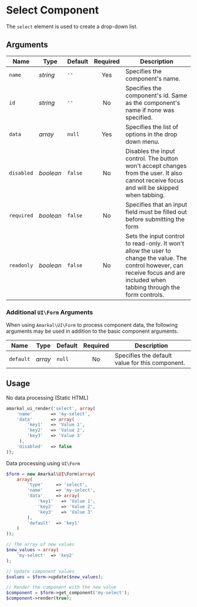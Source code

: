 # Select Component

The `select` element is used to create a drop-down list.

## Arguments

Name | Type | Default | Required | Description
---|---|---|:---:|---
`name`|*string*|`''`|Yes|Specifies the component's name.
`id`|*string*|`''`|No|Specifies the component's id. Same as the component's name if none was specified.
`data`|*array*|`null`|Yes|Specifies the list of options in the drop down menu.
`disabled`|*boolean*|`false`|No|Disables the input control. The button won't accept changes from the user. It also cannot receive focus and will be skipped when tabbing.
`required`|*boolean*|`false`|No|Specifies that an input field must be filled out before submitting the form
`readonly`|*boolean*|`false`|No|Sets the input control to read-only. It won't allow the user to change the value. The control however, can receive focus and are included when tabbing through the form controls.

### Additional `UI\Form` Arguments

When using `Amarkal\UI\Form` to process component data, the following arguments may be used in addition to the basic component arguments.

Name | Type | Default | Required | Description
---|---|---|:---:|---
`default`|*array*|`null`|No|Specifies the default value for this component.

## Usage

No data processing (Static HTML)

```php
amarkal_ui_render('select', array(
    'name'       => 'my-select',
    'data'       => array(
        'key1'   => 'Value 1',
        'key2'   => 'Value 2',
        'key3'   => 'Value 3'
     ),
    'disabled'   => false
));
```

Data processing using `UI\Form`

```php
$form = new Amarkal\UI\Form(array(
    array(
        'type'     => 'select',
        'name'     => 'my-select',
        'data'     => array(
            'key1'   => 'Value 1',
            'key2'   => 'Value 2',
            'key3'   => 'Value 3'
        ),
        'default'  => 'key1'
    )
));

// The array of new values
$new_values = array(
    'my-select'  => 'key2'
);

// Update component values
$values = $form->update($new_values);

// Render the component with the new value
$component = $form->get_component('my-select');
$component->render(true);
```